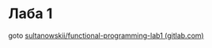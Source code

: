 # Лаба 1

goto [sultanowskii/functional-programming-lab1 (gitlab.com)](https://gitlab.com/sultanowskii/functional-programming-lab1)
